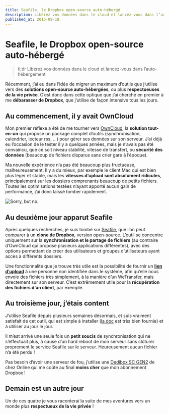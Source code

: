 ```yaml
---
title: Seafile, le Dropbox open-source auto-hébergé
description: Libérez vos données dans le cloud et lancez-vous dans l’auto-hébergement
published_at: 2015-09-18
---
```


# Seafile, le Dropbox open-source auto-hébergé

> tl;dr Libérez vos données dans le cloud et lancez-vous dans l’auto-hébergement

Récemment, j’ai eu dans l’idée de migrer un maximum d’outils que j’utilise vers des **solutions open-source auto-hébergées**, ou plus **respectueuses de la vie privée**. C’est donc dans cette optique que j’ai cherché en premier à me **débarasser de Dropbox**, que j’utilise de façon intensive tous les jours.

## Au commencement, il y avait OwnCloud

Mon premier réflexe a été de me tourner vers [OwnCloud](http://owncloud.org/), la **solution tout-en-un** qui propose un package complet d’outils (synchronisation, calendrier, lecteur rss, …) pour gérer ses données sur son serveur. J’ai déjà eu l’occasion de le tester il y a quelques années, mais je n’avais pas été convaincu, que ce soit niveau stabilité, vitesse de transfert, ou **sécurité des données** (beaucoup de fichiers disparus sans crier gare à l’époque).

Ma nouvelle expérience n’a pas été beaucoup plus fructueuse, malheureusement. Il y a du mieux, par exemple le client Mac qui est bien plus léger et stable, mais les **vitesses d’upload sont absolument ridicules**, principalement sur les dossiers comprenants beaucoup de petits fichiers. Toutes les optimisations testées n’ayant apporté aucun gain de performance, j’ai donc laissé tomber rapidement.

![Sorry, but no.](images/2015-09-18-seafile-le-dropbox-open-source-auto-heberge/sorry-but-no.gif)

## Au deuxième jour apparut Seafile

Après quelques recherches, je suis tombé sur [Seafile](https://www.seafile.com/en/home/), que l’on peut comparer à un **clone de Dropbox**, version open-source. L’outil se concentre uniquement sur la **synchronisation et le partage de fichiers** (au contraire d’OwnCloud qui propose plusieurs applications différentes), avec des options permettant de créer des utilisateurs et groupes d’utilisateurs ayant accès à différents dossiers.

Une fonctionnalité que je trouve très utile est la possibilité de fournir un **[lien d’upload](http://wiki.kogite.fr/index.php/Seafile_:_pr%C3%A9sentation#Lien_de_t.C3.A9l.C3.A9chargement_et_lien_d.27envoi)** à une personne non identifiée dans le système, afin qu’elle nous envoie des fichiers très simplement, à la manière d’un WeTransfer, mais directement sur son serveur. C’est extrêmement utile pour la **récupération des fichiers d’un client**, par exemple.

## Au troisième jour, j’étais content

J’utilise Seafile depuis plusieurs semaines désormais, et suis vraiment satisfait de cet outil, qui est simple à installer ([la doc](http://manual.seafile.com/) est très bien fournie) et à utiliser au jour le jour.

Il m’est arrivé une seule fois un **petit soucis** de synchronisation qui ne s’effectuait plus, à cause d’un hard reboot de mon serveur sans clôturer proprement le service Seafile sur le serveur. Heureusement aucun fichier n’a été perdu !

Pas besoin d’avoir une serveur de fou, j’utilise une [Dedibox SC GEN2](http://www.online.net/en/dedicated-server/dedibox-scg2) de chez Online qui me coûte au final **moins cher** que mon abonnement Dropbox !

## Demain est un autre jour

Un de ces quatre je vous raconterai la suite de mes aventures vers un monde plus **respectueux de la vie privée** !
